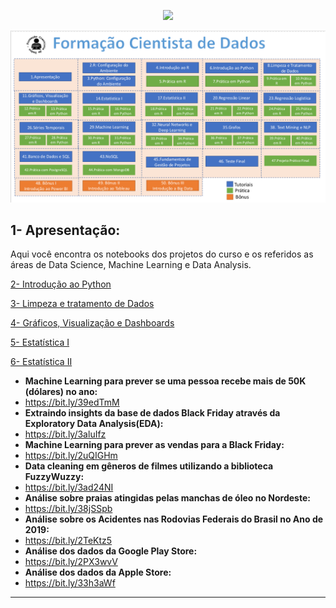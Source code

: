 <p align="center"><img src="http://img.shields.io/static/v1?label=STATUS&message=EM%20DESENVOLVIMENTO&color=GREEN&style=for-the-badge"/></p>

<img src="Sem%20t%C3%ADtulo.png" alt="Formação Cientista de Dados">


## 1- Apresentação:
Aqui você encontra os notebooks dos projetos do curso e os referidos as áreas de Data Science, Machine Learning e Data Analysis.

[2- Introdução ao Python](https://github.com/tjoelc/Forma-o-Cientista-de-Dados---Prof.-Fernando-Amaral/tree/main/Introdu%C3%A7%C3%A3o%20ao%20Python)

[3- Limpeza e tratamento de Dados](https://github.com/tjoelc/Forma-o-Cientista-de-Dados---Prof.-Fernando-Amaral/tree/main/Limpeza%20e%20Tratamento%20de%20dados)

[4- Gráficos, Visualização e Dashboards](https://github.com/tjoelc/Forma-o-Cientista-de-Dados---Prof.-Fernando-Amaral/tree/main/Gr%C3%A1ficos%2C%20Visualiza%C3%A7%C3%A3o%20e%20Dashboards)

[5- Estatística I](https://github.com/tjoelc/Forma-o-Cientista-de-Dados---Prof.-Fernando-Amaral/tree/main/Estat%C3%ADstica%20I) 

[6- Estatística II](https://github.com/tjoelc/Forma-o-Cientista-de-Dados---Prof.-Fernando-Amaral/tree/main/Estat%C3%ADstica%20II) 


* **Machine Learning para prever se uma pessoa recebe mais de 50K (dólares) no ano:**
*   https://bit.ly/39edTmM
* **Extraindo insights da base de dados Black Friday através da Exploratory Data Analysis(EDA):**
*   https://bit.ly/3aluIfz
* **Machine Learning para prever as vendas para a Black Friday:**
*   https://bit.ly/2uQIGHm
* **Data cleaning em gêneros de filmes utilizando a biblioteca FuzzyWuzzy:**
*   https://bit.ly/3ad24NI
* **Análise sobre praias atingidas pelas manchas de óleo no Nordeste:**
*   https://bit.ly/38jSSpb
* **Análise sobre os Acidentes nas Rodovias Federais do Brasil no Ano de 2019:**
*   https://bit.ly/2TeKtz5
* **Análise dos dados da Google Play Store:**
*   https://bit.ly/2PX3wvV
* **Análise dos dados da Apple Store:**
*   https://bit.ly/33h3aWf
---
